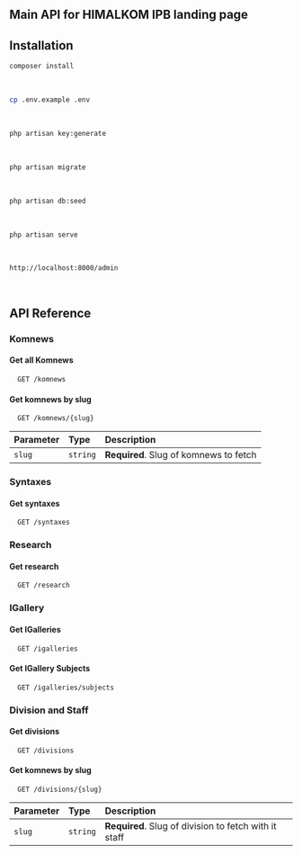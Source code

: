 ## Main API for HIMALKOM IPB landing page

## Installation
```bash
composer install
```
<br>

```bash
cp .env.example .env
```
<br>

```bash
php artisan key:generate
```
<br>

```bash
php artisan migrate
```
<br>

```bash
php artisan db:seed
```
<br>

```bash
php artisan serve
```
<br>

```plaintext
http://localhost:8000/admin
```
<br>

## API Reference

### Komnews

#### Get all Komnews

```http
  GET /komnews
```

#### Get komnews by slug

```http
  GET /komnews/{slug}
```

| Parameter | Type     | Description                       |
| :-------- | :------- | :-------------------------------- |
| `slug`      | `string` | **Required**. Slug of komnews to fetch |

### Syntaxes

#### Get syntaxes

```http
  GET /syntaxes
```

### Research

#### Get research

```http
  GET /research
```

### IGallery

#### Get IGalleries

```http
  GET /igalleries
```

#### Get IGallery Subjects

```http
  GET /igalleries/subjects
```
### Division and Staff

#### Get divisions

```http
  GET /divisions
```

#### Get komnews by slug

```http
  GET /divisions/{slug}
```

| Parameter | Type     | Description                       |
| :-------- | :------- | :-------------------------------- |
| `slug`      | `string` | **Required**. Slug of division to fetch with it staff |